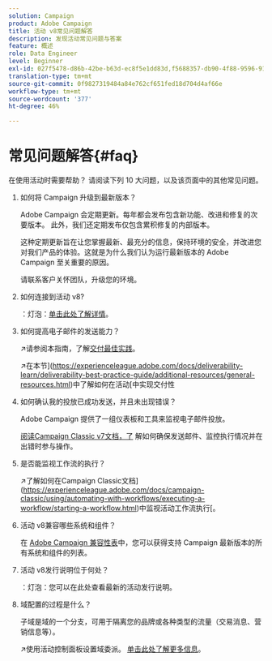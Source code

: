 ```yaml
---
solution: Campaign
product: Adobe Campaign
title: 活动 v8常见问题解答
description: 发现活动常见问题与答案
feature: 概述
role: Data Engineer
level: Beginner
exl-id: 027f5478-d86b-42be-b63d-ec8f5e1dd83d,f5688357-db90-4f88-9596-91e9d0a20d75
translation-type: tm+mt
source-git-commit: 0f9827319484a84e762cf651fed18d704d4af66e
workflow-type: tm+mt
source-wordcount: '377'
ht-degree: 46%

---
```


# 常见问题解答{#faq}

在使用活动时需要帮助？ 请阅读下列 10 大问题，以及该页面中的其他常见问题。

1. 如何将 Campaign 升级到最新版本？

   Adobe Campaign 会定期更新。每年都会发布包含新功能、改进和修复的次要版本。 此外，我们还定期发布仅包含累积修复的内部版本。

   这种定期更新旨在让您掌握最新、最充分的信息，保持环境的安全，并改进您对我们产品的体验。这就是为什么我们认为运行最新版本的 Adobe Campaign 至关重要的原因。

   请联系客户关怀团队，升级您的环境。

1. 如何连接到活动 v8?

   ：灯泡：[单击此处了解详情](connect.md)。

1. 如何提高电子邮件的发送能力？

   :arrow_upper_right:请参阅本指南，了解[交付最佳实践](https://experienceleague.adobe.com/docs/deliverability-learn/deliverability-best-practice-guide/introduction.html?lang=zh-Hans)。

   :arrow_upper_right:在本节](https://experienceleague.adobe.com/docs/deliverability-learn/deliverability-best-practice-guide/additional-resources/general-resources.html)中了解如何在活动[中实现交付性

1. 如何确认我的投放已成功发送，并且未出现错误？

   Adobe Campaign 提供了一组仪表板和工具来监视电子邮件投放。

   [阅读Campaign Classic v7文档，了](https://experienceleague.adobe.com/docs/campaign-classic/using/sending-messages/monitoring-deliveries/about-delivery-monitoring.html) 解如何确保发送邮件、监控执行情况并在出错时参与操作。

1. 是否能监视工作流的执行？

   :arrow_upper_right:了解如何在Campaign Classic文档](https://experienceleague.adobe.com/docs/campaign-classic/using/automating-with-workflows/executing-a-workflow/starting-a-workflow.html)中监视活动工作流执行[。

1. 活动 v8兼容哪些系统和组件？

   在 [Adobe Campaign 兼容性表](compatibility-matrix.md)中，您可以获得支持 Campaign 最新版本的所有系统和组件的列表。

1. 活动 v8发行说明位于何处？

   ：灯泡：您可以在此处查看最新的活动发行说明。

1. 域配置的过程是什么？

   子域是域的一个分支，可用于隔离您的品牌或各种类型的流量（交易消息、营销信息等）。

   :arrow_upper_right:使用活动控制面板设置域委派。 [单击此处了解更多信息](https://experienceleague.adobe.com/docs/control-panel/using/subdomains-and-certificates/subdomains-branding.html)。
